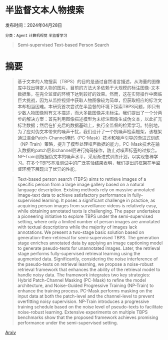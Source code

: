 # 半监督文本人物搜索

发布时间：2024年04月28日

`分类：Agent` `计算机视觉` `半监督学习`

> Semi-supervised Text-based Person Search

# 摘要

> 基于文本的人物搜索（TBPS）的目的是通过自然语言描述，从海量的图像库中找出特定人物的图片。目前的方法大多依赖于大规模的标注图像-文本数据集，在完全监督的环境下达到较好的效果。然而，这在实际操作中面临巨大挑战，因为从监控视频中获取人物图像较为简单，但获取相应的标注文本却相当困难。本研究首次尝试在半监督的环境下探索TBPS问题，即只有少数人物图像附有文本描述，而大多数图像并未标注。我们提出了一个分两步的解决方案：首先利用图像描述模型为未标注图像生成伪文本，以此扩充标注数据；然后在扩充后的数据基础上，执行全监督的检索学习。特别地，为了应对伪文本带来的噪声干扰，我们设计了一个抗噪声检索框架，该框架通过混合Patch-Channel掩码（PC-Mask）技术和噪声引导的渐进式训练（NP-Train）策略，提升了模型处理噪声数据的能力。PC-Mask技术在输入数据的patch层和channel层进行掩码操作，防止对噪声标签的过拟合。NP-Train则根据伪文本的噪声水平，采用渐进式训练计划，以实现鲁棒学习。在多个TBPS基准测试中的广泛实验结果表明，我们提出的框架在半监督环境下展现出了优异的性能。

> Text-based person search (TBPS) aims to retrieve images of a specific person from a large image gallery based on a natural language description. Existing methods rely on massive annotated image-text data to achieve satisfactory performance in fully-supervised learning. It poses a significant challenge in practice, as acquiring person images from surveillance videos is relatively easy, while obtaining annotated texts is challenging. The paper undertakes a pioneering initiative to explore TBPS under the semi-supervised setting, where only a limited number of person images are annotated with textual descriptions while the majority of images lack annotations. We present a two-stage basic solution based on generation-then-retrieval for semi-supervised TBPS. The generation stage enriches annotated data by applying an image captioning model to generate pseudo-texts for unannotated images. Later, the retrieval stage performs fully-supervised retrieval learning using the augmented data. Significantly, considering the noise interference of the pseudo-texts on retrieval learning, we propose a noise-robust retrieval framework that enhances the ability of the retrieval model to handle noisy data. The framework integrates two key strategies: Hybrid Patch-Channel Masking (PC-Mask) to refine the model architecture, and Noise-Guided Progressive Training (NP-Train) to enhance the training process. PC-Mask performs masking on the input data at both the patch-level and the channel-level to prevent overfitting noisy supervision. NP-Train introduces a progressive training schedule based on the noise level of pseudo-texts to facilitate noise-robust learning. Extensive experiments on multiple TBPS benchmarks show that the proposed framework achieves promising performance under the semi-supervised setting.

[Arxiv](https://arxiv.org/abs/2404.18106)